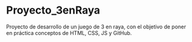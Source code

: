 # Proyecto_3enRaya
Proyecto de desarrollo de un juego de 3 en raya, con el objetivo de poner en práctica conceptos de HTML, CSS, JS y GitHub.
